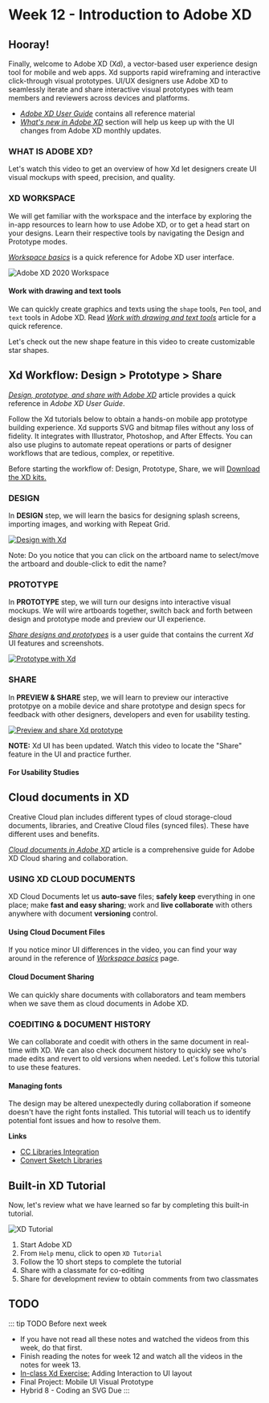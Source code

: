 # Week 12 - Introduction to Adobe XD

## Hooray! 

Finally, welcome to Adobe XD (Xd), a vector-based user experience design tool for mobile and web apps. Xd supports rapid wireframing and interactive click-through visual prototypes. UI/UX designers use Adobe XD to seamlessly iterate and share interactive visual prototypes with team members and reviewers across devices and platforms.  

- [*Adobe XD User Guide*](https://helpx.adobe.com/ca/xd/user-guide.html) contains all reference material 
- [*What's new in Adobe XD*](https://helpx.adobe.com/ca/xd/help/whats-new.html) section will help us keep up with the UI changes from Adobe XD monthly updates. 

### WHAT IS ADOBE XD?

Let's watch this video to get an overview of how Xd let designers create UI visual mockups with speed, precision, and quality. 

<YouTube
  title="Adobe XD Explore the User Interface 2020"
  url="https://www.youtube.com/embed/-hV9kKY5a94"
/>

### XD WORKSPACE

We will get familiar with the workspace and the interface by exploring the in-app resources to learn how to use Adobe XD, or to get a head start on your designs. Learn their respective tools by navigating the Design and Prototype modes.

[*Workspace basics*](https://helpx.adobe.com/ca/xd/help/workspace-basics.html) is a quick reference for Adobe XD user interface. 

![Adobe XD 2020 Workspace](./XDmacWorkspace.png)


#### Work with drawing and text tools

We can quickly create graphics and texts using the `shape` tools, `Pen` tool, and `text` tools in Adobe XD. Read [*Work with drawing and text tools*](https://helpx.adobe.com/ca/xd/help/drawing-text-tools.html) article for a quick reference.

Let's check out the new shape feature in this video to create customizable star shapes. 

<YouTube
  title="Star Ratio (Jan-2020)"
  url="https://www.youtube.com/embed/RYWiPfNSWkg"
/>


## Xd Workflow: Design > Prototype > Share

[*Design, prototype, and share with Adobe XD*](https://helpx.adobe.com/ca/xd/help/adobe-xd-overview.html) article provides a quick reference in *Adobe XD User Guide*.

Follow the Xd tutorials below to obtain a hands-on mobile app prototype building experience. Xd supports SVG and bitmap files without any loss of fidelity. It integrates with Illustrator, Photoshop, and After Effects. You can also use plugins to automate repeat operations or parts of designer workflows that are tedious, complex, or repetitive. 

Before starting the workflow of: Design, Prototype, Share, we will [Download the XD kits.](https://download.adobe.com/pub/adobe/xd/Wires.zip?promoid=VG52KLJG&mv=other) 

### DESIGN

In **DESIGN** step, we will learn the basics for designing splash screens, importing images, and working with Repeat Grid. 

<a href="https://helpx.adobe.com/ca/xd/how-to/make-prototype.html#step_2___design" target=”_blank”>![Design with Xd](./XDdesign.png)</a>

Note: Do you notice that you can click on the artboard name to select/move the artboard and double-click to edit the name? 

### PROTOTYPE

In **PROTOTYPE** step, we will turn our designs into interactive visual mockups. We will wire artboards together, switch back and forth between design and prototype mode and preview our UI experience.

[*Share designs and prototypes*](https://helpx.adobe.com/ca/xd/help/share-designs-prototypes.html) is a user guide that contains the current *Xd* UI features and screenshots. 

<a href="https://helpx.adobe.com/ca/xd/how-to/make-prototype.html#step_3___prototype" target=”_blank”>![Prototype with Xd](./XDprototype.png)</a>

### SHARE 

In **PREVIEW & SHARE** step, we will learn to preview our interactive prototpye on a mobile device and share prototype and design specs for feedback with other designers, developers and even for usability testing. 

<a href="https://helpx.adobe.com/ca/xd/how-to/make-prototype.html#step_4___share_and_preview" target=”_blank”>![Preview and share Xd prototype](./XDshare.png)</a>

**NOTE:** Xd UI has been updated. Watch this video to locate the "Share" feature in the UI and practice further.

<YouTube
  title="Share Mode – Adobe XD November Release 2019"
  url="https://www.youtube.com/embed/3vj03O641GA"
/>

#### For Usability Studies

<YouTube
  title="Adobe XD for Usability Studies"
  url="https://www.youtube.com/embed/swKI-M-RViQ"
/>


## Cloud documents in XD

Creative Cloud plan includes different types of cloud storage-cloud documents, libraries, and Creative Cloud files (synced files). These have different uses and benefits.

[*Cloud documents in Adobe XD*](https://helpx.adobe.com/xd/help/cloud-documents.html) article is a comprehensive guide for Adobe XD Cloud sharing and collaboration. 

### USING XD CLOUD DOCUMENTS
XD Cloud Documents let us **auto-save** files; **safely keep** everything in one place; make **fast and easy sharing**; work and **live collaborate** with others anywhere with document **versioning** control. 

#### Using Cloud Document Files

If you notice minor UI differences in the video, you can find your way around in the reference of [*Workspace basics*](https://helpx.adobe.com/ca/xd/help/workspace-basics.html) page. 

<YouTube
  title="Adobe XD December 2018 Update: Cloud Document Files"
  url="https://www.youtube.com/embed/H_TmuOJmdkI"
/>

#### Cloud Document Sharing

We can quickly share documents with collaborators and team members when we save them as cloud documents in Adobe XD.

<YouTube
  title="Adobe XD December 2018 Release: Cloud Document Sharing"
  url="https://www.youtube.com/embed/qICToKxlxAc"
/>

### COEDITING & DOCUMENT HISTORY  

We can collaborate and coedit with others in the same document in real-time with XD. We can also check document history to quickly see who's made edits and revert to old versions when needed. Let's follow this tutorial to use these features.  

<YouTube
  title="Coediting & Document History – Adobe XD November Release 2019"
  url="https://www.youtube.com/embed/XDFE5DH2Z5E"
/>

#### Managing fonts

The design may be altered unexpectedly during collaboration if someone doesn't have the right fonts installed. This tutorial will teach us to identify potential font issues and how to resolve them. 

<YouTube
  title="March 2019: Missing fonts will now load automatically"
  url="https://www.youtube.com/embed/QD1TVEuNNcQ"
/>


**Links**

- [CC Libraries Integration](https://youtu.be/GWuA1y79AT8)
- [Convert Sketch Libraries](https://youtu.be/DHyMngVm8CA)


## Built-in XD Tutorial

Now, let's review what we have learned so far by completing this built-in tutorial. 

![XD Tutorial](./XDbuiltin-tutorial.png)

1. Start Adobe XD
2. From `Help` menu, click to open `XD Tutorial` 
3. Follow the 10 short steps to complete the tutorial  
4. Share with a classmate for co-editing 
5. Share for development review to obtain comments from two classmates


## TODO

::: tip TODO Before next week

- If you have not read all these notes and watched the videos from this week, do that first.
- Finish reading the notes for week 12 and watch all the videos in the notes for week 13.
- [In-class Xd Exercise:](https://www.youtube.com/playlist?list=PLHjwuoik-ep1zZ_xheCvRL8KluMJMjYsV) Adding Interaction to UI layout 
- Final Project: Mobile UI Visual Prototype  
- Hybrid 8 - Coding an SVG Due
  :::